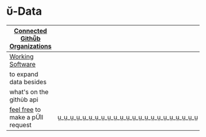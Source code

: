 # ῠ-Data

| [Connected Githῧb Organizations](organizations.json) |  | | |  | [ṳ_](http://u.edu/)[ṳ_](http://u.edu/)[ṳ_](http://u.edu/)[ṳ_](http://u.edu/)[ṳ_](http://u.edu/)[ṳ_](http://u.edu/)[ṳ_](http://u.edu/)[ṳ_](http://u.edu/)[ṳ_](http://u.edu/)[ṳ_](http://u.edu/)[ṳ_](http://u.edu/)[ṳ_](http://u.edu/)[ṳ_](http://u.edu/)[ṳ_](http://u.edu/)[ṳ_](http://u.edu/)[ṳ_](http://u.edu/)[ṳ_](http://u.edu/) |
|-----|-----|------|------|------|-----|
| [Working Software](products.json) | | | | | ṳ_ṳ_ṳ_ṳ_ṳ_ṳ_ṳ_ṳ_ṳ_ṳ_ṳ_ṳ_ṳ_ṳ_ṳ_ṳ_ṳ_ṳ |
| to expand data besides | | | | | ṳ_ṳ_ṳ_ṳ_ṳ_ṳ_ṳ_ṳ_ṳ_ṳ_ṳ_ṳ_ṳ_ṳ_ṳ_ṳ_ṳ_ṳ |
| what's on the githὺb api | | | | | ṳ_ṳ_ṳ_ṳ_ṳ_ṳ_ṳ_ṳ_ṳ_ṳ_ṳ_ṳ_ṳ_ṳ_ṳ_ṳ_ṳ_ṳ |
| [feel free](http://u.edu/) to make a pỮll request | ṳ_ṳ_ṳ_ṳ_ṳ_ṳ_ṳ_ṳ_ṳ_ṳ_ṳ_ṳ_ṳ_ṳ_ṳ_ṳ_ṳ_ṳ_ṳ_ṳ_ṳ_ṳ_ṳ | ṳ_ṳ_ṳ_ṳ_ṳ_ṳ_ṳ_ṳ_ṳ_ṳ_ṳ_ṳ_ṳ_ṳ_ṳ_ṳ_ṳ_ṳ_ṳ_ṳ_ṳ_ṳ_ṳ | ṳ_ṳ_ṳ_ṳ_ṳ_ṳ_ṳ_ṳ_ṳ_ṳ_ṳ_ṳ_ṳ_ṳ_ṳ_ṳ_ṳ_ṳ | ṳ_ṳ_ṳ_ṳ_ṳ_ṳ_ṳ_ṳ_ṳ_ṳ_ṳ_ṳ_ṳ_ṳ_ṳ_ṳ_ṳ_ṳ | ṳ_ṳ_ṳ_ṳ_ṳ_ṳ_ṳ_ṳ_ṳ_ṳ_ṳ_ṳ_ṳ_ṳ_ṳ_ṳ_ṳ_ṳ_ṳ_ṳ_ṳ_ṳ_ṳ |

